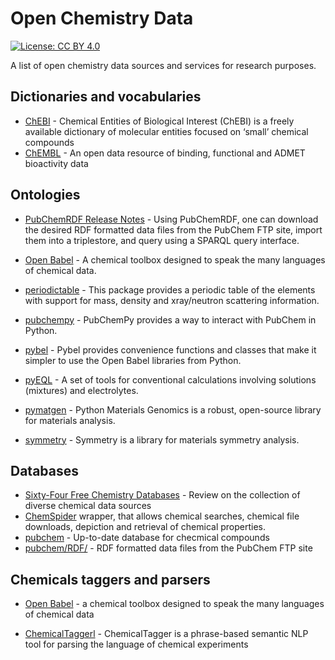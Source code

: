 
# Open Chemistry Data 
[![License: CC BY 4.0](https://img.shields.io/badge/License-CC%20BY%204.0-lightgrey.svg)](https://creativecommons.org/licenses/by/4.0/)

A list of open chemistry data sources and services for research purposes.





## Dictionaries and vocabularies 

* [ChEBI](http://www.ebi.ac.uk/chebi/) - Chemical Entities of Biological Interest (ChEBI) is a freely available dictionary of molecular entities focused on ‘small’ chemical compounds
* [ChEMBL](https://www.ebi.ac.uk/chembl/compound/inspect/CHEMBL1336#) - An open data resource of binding, functional and ADMET bioactivity data


## Ontologies 

* [PubChemRDF Release Notes](https://pubchemdocs.ncbi.nlm.nih.gov/rdf) - Using PubChemRDF, one can download the desired RDF formatted data files from the PubChem FTP site, import them into a triplestore, and query using a SPARQL query interface.

* [Open Babel](http://openbabel.org/wiki/Main_Page) - A chemical toolbox designed to speak the many languages of chemical data.
* [periodictable](http://www.reflectometry.org/danse/elements.html) - This package provides a periodic table of the elements with support for mass, density and xray/neutron scattering information.
* [pubchempy](http://pubchempy.readthedocs.io/en/latest/) - PubChemPy provides a way to interact with PubChem in Python.
* [pybel](https://openbabel.org/docs/dev/UseTheLibrary/Python_Pybel.html) - Pybel provides convenience functions and classes that make it simpler to use the Open Babel libraries from Python.
* [pyEQL](https://pyeql.readthedocs.io/en/latest/index.html) - A set of tools for conventional calculations involving solutions (mixtures) and electrolytes.
* [pymatgen](http://pymatgen.org/) - Python Materials Genomics is a robust, open-source library for materials analysis.
* [symmetry](http://pythonhosted.org/symmetry/) - Symmetry is a library for materials symmetry analysis.





## Databases

* [Sixty-Four Free Chemistry Databases](http://depth-first.com/articles/2011/10/12/sixty-four-free-chemistry-databases/) - Review on the collection of diverse chemical data sources 
* [ChemSpider](http://www.chemspider.com/) wrapper, that allows chemical searches, chemical file downloads, depiction and retrieval of chemical properties. 
* [pubchem](https://ftp.ncbi.nih.gov/pubchem/Compound/CURRENT-Full/) - Up-to-date database for checmical compounds
* [pubchem/RDF/](ftp://ftp.ncbi.nlm.nih.gov/pubchem/RDF/) - RDF formatted data files from the PubChem FTP site



## Chemicals taggers and parsers 

* [Open Babel](http://openbabel.org/wiki/Main_Page) - a chemical toolbox designed to speak the many languages of chemical data

* [ChemicalTaggerl](http://chemicaltagger.ch.cam.ac.uk/instructions.html) - ChemicalTagger is a phrase-based semantic NLP tool for parsing the language of chemical experiments

